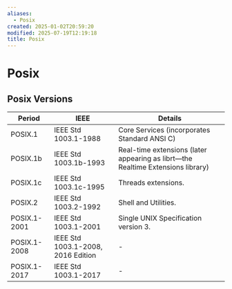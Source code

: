 ```yaml
---
aliases:
  - Posix
created: 2025-01-02T20:59:20
modified: 2025-07-19T12:19:18
title: Posix
---
```


# Posix

## Posix Versions

| Period       | IEEE                               | Details                                                      |
| ------------ | ---------------------------------- | ------------------------------------------------------------ |
| POSIX.1      | IEEE Std 1003.1-1988               | Core Services (incorporates Standard ANSI C)                 |
| POSIX.1b     | IEEE Std 1003.1b-1993              | Real-time extensions (later appearing as librt—the Realtime Extensions library) |
| POSIX.1c     | IEEE Std 1003.1c-1995              | Threads extensions.                                          |
| POSIX.2      | IEEE Std 1003.2-1992               | Shell and Utilities.                                         |
| POSIX.1-2001 | IEEE Std 1003.1-2001               | Single UNIX Specification version 3.                         |
| POSIX.1-2008 | IEEE Std 1003.1-2008, 2016 Edition | -                                                            |
| POSIX.1-2017 | IEEE Std 1003.1-2017               | -                                                            |
